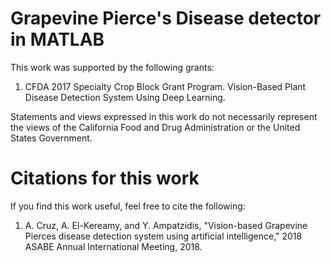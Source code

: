 # Grapevine Pierce's Disease detector in MATLAB

This work was supported by the following grants:
1. CFDA 2017 Specialty Crop Block Grant Program. Vision-Based Plant Disease Detection System Using Deep Learning.

Statements and views expressed in this work do not necessarily represent the views of the California Food and Drug Administration or the United States Government.  

# Citations for this work

If you find this work useful, feel free to cite the following:

1. A. Cruz, A. El-Kereamy, and Y. Ampatzidis, "Vision-based Grapevine Pierces disease detection system using artificial intelligence," 2018 ASABE Annual International Meeting, 2018.
